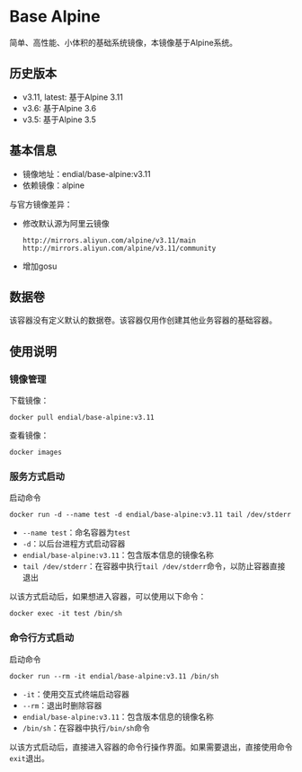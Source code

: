 # Base Alpine

简单、高性能、小体积的基础系统镜像，本镜像基于Alpine系统。



## 历史版本

* v3.11, latest: 基于Alpine 3.11
* v3.6: 基于Alpine 3.6
* v3.5: 基于Alpine 3.5




## 基本信息

* 镜像地址：endial/base-alpine:v3.11
* 依赖镜像：alpine



与官方镜像差异：

- 修改默认源为阿里云镜像

  ```shell
  http://mirrors.aliyun.com/alpine/v3.11/main
  http://mirrors.aliyun.com/alpine/v3.11/community
  ```

- 增加gosu




## 数据卷

该容器没有定义默认的数据卷。该容器仅用作创建其他业务容器的基础容器。



## 使用说明

### 镜像管理

下载镜像：

```shell
docker pull endial/base-alpine:v3.11
```

查看镜像：

```shell
docker images
```



### 服务方式启动

启动命令

```
docker run -d --name test -d endial/base-alpine:v3.11 tail /dev/stderr
```

- `--name test`：命名容器为`test`
- `-d`：以后台进程方式启动容器
- `endial/base-alpine:v3.11`：包含版本信息的镜像名称
- `tail /dev/stderr`：在容器中执行`tail /dev/stderr`命令，以防止容器直接退出



以该方式启动后，如果想进入容器，可以使用以下命令：

```
docker exec -it test /bin/sh
```



### 命令行方式启动

启动命令

```
docker run --rm -it endial/base-alpine:v3.11 /bin/sh
```

- `-it`：使用交互式终端启动容器
- `--rm`：退出时删除容器
- `endial/base-alpine:v3.11`：包含版本信息的镜像名称
- `/bin/sh`：在容器中执行`/bin/sh`命令

以该方式启动后，直接进入容器的命令行操作界面。如果需要退出，直接使用命令`exit`退出。

